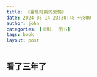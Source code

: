 ```yaml
---
title: 《霍乱时期的爱情》
date: 2024-05-14 23:30:48 +0800
author: john
categories: [书影， 图书]
tags: book
layout: post
---
```



## 看了三年了

